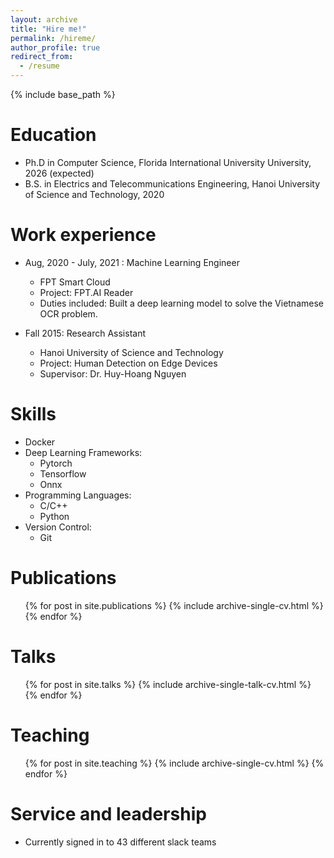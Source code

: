 ```yaml
---
layout: archive
title: "Hire me!"
permalink: /hireme/
author_profile: true
redirect_from:
  - /resume
---
```


{% include base_path %}

Education
======
* Ph.D in Computer Science, Florida International University University, 2026 (expected)
* B.S. in Electrics and Telecommunications Engineering, Hanoi University of Science and Technology, 2020

Work experience
======
* Aug, 2020 - July, 2021 : Machine Learning Engineer
  * FPT Smart Cloud
  * Project: FPT.AI Reader
  * Duties included: Built a deep learning model to solve the Vietnamese OCR problem. 

* Fall 2015: Research Assistant
  * Hanoi University of Science and Technology
  * Project: Human Detection on Edge Devices 
  * Supervisor: Dr. Huy-Hoang Nguyen
  
Skills
======
* Docker
* Deep Learning Frameworks:
  * Pytorch
  * Tensorflow
  * Onnx
* Programming Languages:
  * C/C++
  * Python
* Version Control:
  * Git

Publications
======
  <ul>{% for post in site.publications %}
    {% include archive-single-cv.html %}
  {% endfor %}</ul>
  
Talks
======
  <ul>{% for post in site.talks %}
    {% include archive-single-talk-cv.html %}
  {% endfor %}</ul>
  
Teaching
======
  <ul>{% for post in site.teaching %}
    {% include archive-single-cv.html %}
  {% endfor %}</ul>
  
Service and leadership
======
* Currently signed in to 43 different slack teams
